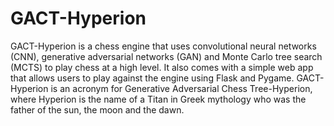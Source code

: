 # GACT-Hyperion
GACT-Hyperion is a chess engine that uses convolutional neural networks (CNN), generative adversarial networks (GAN) and Monte Carlo tree search (MCTS) to play chess at a high level. It also comes with a simple web app that allows users to play against the engine using Flask and Pygame. GACT-Hyperion is an acronym for Generative Adversarial Chess Tree-Hyperion, where Hyperion is the name of a Titan in Greek mythology who was the father of the sun, the moon and the dawn. 
